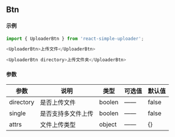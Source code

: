 ## Btn

#### 示例

```ts
import { UploaderBtn } from 'react-simple-uploader';

<UploaderBtn>上传文件</UploaderBtn>

<UploaderBtn directory>上传文件夹</UploaderBtn>
```

#### 参数

| 参数      | 说明               | 类型   | 可选值 | 默认值 |
| --------- | ------------------ | ------ | ------ | ------ |
| directory | 是否上传文件       | boolen | ——     | false  |
| single    | 是否支持多文件上传 | boolen | ——     | false  |
| attrs     | 文件上传类型       | object | ——     | {}     |
